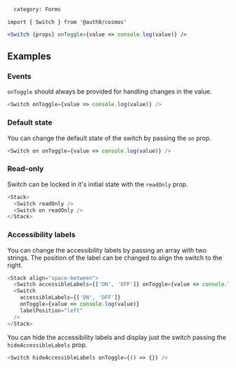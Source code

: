 ```meta
  category: Forms
```

`import { Switch } from '@auth0/cosmos'`

```jsx
<Switch {props} onToggle={value => console.log(value)} />
```

## Examples

### Events

`onToggle` should always be provided for handling changes in the value.

```js
<Switch onToggle={value => console.log(value)} />
```

### Default state

You can change the default state of the switch by passing the `on` prop.

```js
<Switch on onToggle={value => console.log(value)} />
```

### Read-only

Switch can be locked in it's initial state with the `readOnly` prop.

```js
<Stack>
  <Switch readOnly />
  <Switch on readOnly />
</Stack>
```

### Accessibility labels

You can change the accessibility labels by passing an array with two strings. The position of the label can be changed to align the switch to the right.

```js
<Stack align="space-between">
  <Switch accessibleLabels={['ON', 'OFF']} onToggle={value => console.log(value)} />
  <Switch
    accessibleLabels={['ON', 'OFF']}
    onToggle={value => console.log(value)}
    labelPosition="left"
  />
</Stack>
```

You can hide the accessibility labels and display just the switch passing the `hideAccessibleLabels` prop.

```js
<Switch hideAccessibleLabels onToggle={() => {}} />
```
